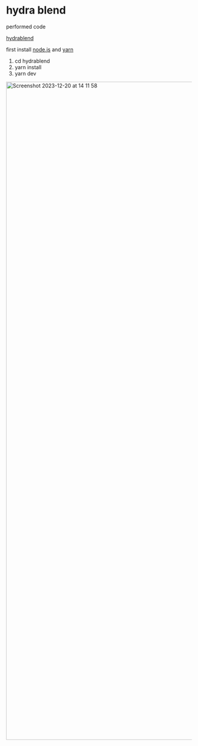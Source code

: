 # hydra blend
performed code

[hydrablend]([https://nodejs.org](https://hydrablend.niklausiff.rip/))

first install [node.js](https://nodejs.org) and [yarn](https://classic.yarnpkg.com)

1. cd hydrablend
2. yarn install
3. yarn dev

<img width="1784" alt="Screenshot 2023-12-20 at 14 11 58" src="https://github.com/nikischwdrtr/hydraBlend/assets/40233850/de61dd45-f95a-4aa8-9ed4-922ab99c7077">
